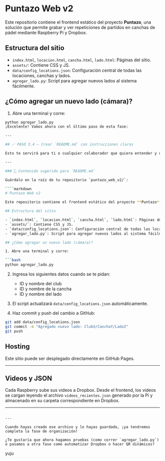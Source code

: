 # Puntazo Web v2

Este repositorio contiene el frontend estático del proyecto **Puntazo**, una solución que permite grabar y ver repeticiones de partidos en canchas de pádel mediante Raspberry Pi y Dropbox.

## Estructura del sitio

- `index.html`, `locacion.html`, `cancha.html`, `lado.html`: Páginas del sitio.
- `assets/`: Contiene CSS y JS.
- `data/config_locations.json`: Configuración central de todas las locaciones, canchas y lados.
- `agregar_lado.py`: Script para agregar nuevos lados al sistema fácilmente.

## ¿Cómo agregar un nuevo lado (cámara)?

1. Abre una terminal y corre:

```bash
python agregar_lado.py
¡Excelente! Vamos ahora con el último paso de esta fase:

---

## ✅ PASO 3.4 — Crear `README.md` con instrucciones claras

Esto te servirá para ti o cualquier colaborador que quiera entender y usar el sistema.

---

### 📄 Contenido sugerido para `README.md`

Guárdalo en la raíz de tu repositorio `puntazo_web_v2/`:

````markdown
# Puntazo Web v2

Este repositorio contiene el frontend estático del proyecto **Puntazo**, una solución que permite grabar y ver repeticiones de partidos en canchas de pádel mediante Raspberry Pi y Dropbox.

## Estructura del sitio

- `index.html`, `locacion.html`, `cancha.html`, `lado.html`: Páginas del sitio.
- `assets/`: Contiene CSS y JS.
- `data/config_locations.json`: Configuración central de todas las locaciones, canchas y lados.
- `agregar_lado.py`: Script para agregar nuevos lados al sistema fácilmente.

## ¿Cómo agregar un nuevo lado (cámara)?

1. Abre una terminal y corre:

```bash
python agregar_lado.py
````

2. Ingresa los siguientes datos cuando se te pidan:

   * ID y nombre del club
   * ID y nombre de la cancha
   * ID y nombre del lado

3. El script actualizará `data/config_locations.json` automáticamente.

4. Haz commit y push del cambio a GitHub:

```bash
git add data/config_locations.json
git commit -m "Agregado nuevo lado: ClubX/CanchaY/LadoZ"
git push
```

## Hosting

Este sitio puede ser desplegado directamente en GitHub Pages.

---

## Videos y JSON

Cada Raspberry sube sus videos a Dropbox. Desde el frontend, los videos se cargan leyendo el archivo `videos_recientes.json` generado por la Pi y almacenado en su carpeta correspondiente en Dropbox.

---

```

---

Cuando hayas creado ese archivo y lo hayas guardado, ¡ya tendremos completa la fase de organización!

¿Te gustaría que ahora hagamos pruebas (como correr `agregar_lado.py`) o pasamos a otra fase como automatizar Dropbox o hacer QR dinámicos?
```
yuju
